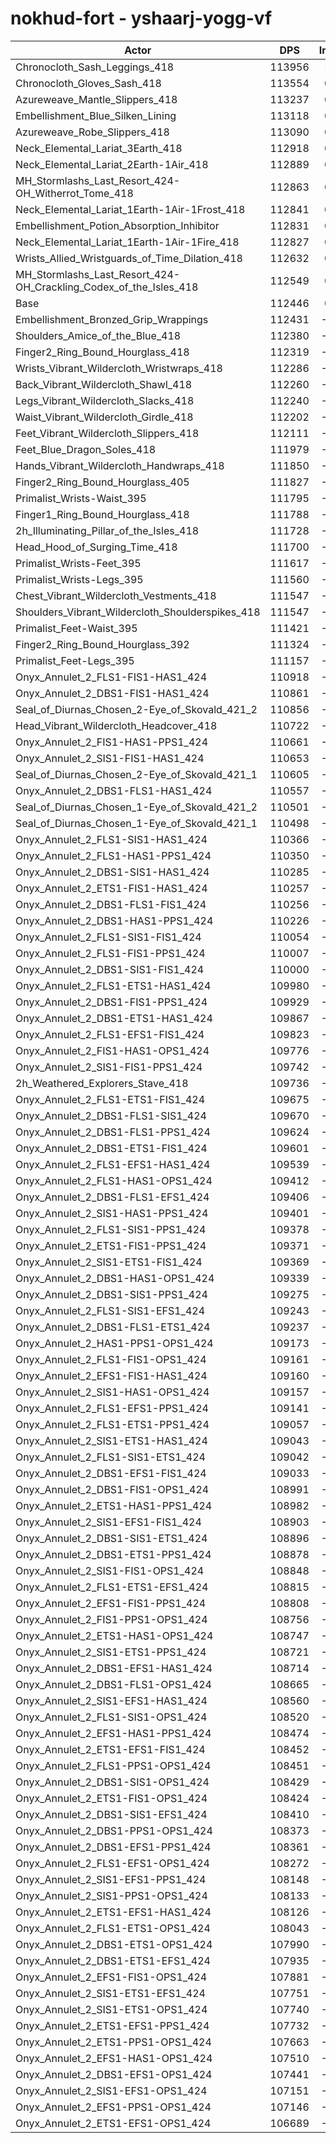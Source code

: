 # nokhud-fort - yshaarj-yogg-vf
| Actor | DPS | Increase |
|---|:---:|:---:|
|Chronocloth_Sash_Leggings_418|113956|1.34%|
|Chronocloth_Gloves_Sash_418|113554|0.99%|
|Azureweave_Mantle_Slippers_418|113237|0.70%|
|Embellishment_Blue_Silken_Lining|113118|0.60%|
|Azureweave_Robe_Slippers_418|113090|0.57%|
|Neck_Elemental_Lariat_3Earth_418|112918|0.42%|
|Neck_Elemental_Lariat_2Earth-1Air_418|112889|0.39%|
|MH_Stormlashs_Last_Resort_424-OH_Witherrot_Tome_418|112863|0.37%|
|Neck_Elemental_Lariat_1Earth-1Air-1Frost_418|112841|0.35%|
|Embellishment_Potion_Absorption_Inhibitor|112831|0.34%|
|Neck_Elemental_Lariat_1Earth-1Air-1Fire_418|112827|0.34%|
|Wrists_Allied_Wristguards_of_Time_Dilation_418|112632|0.17%|
|MH_Stormlashs_Last_Resort_424-OH_Crackling_Codex_of_the_Isles_418|112549|0.09%|
|Base|112446|0.00%|
|Embellishment_Bronzed_Grip_Wrappings|112431|-0.01%|
|Shoulders_Amice_of_the_Blue_418|112380|-0.06%|
|Finger2_Ring_Bound_Hourglass_418|112319|-0.11%|
|Wrists_Vibrant_Wildercloth_Wristwraps_418|112286|-0.14%|
|Back_Vibrant_Wildercloth_Shawl_418|112260|-0.17%|
|Legs_Vibrant_Wildercloth_Slacks_418|112240|-0.18%|
|Waist_Vibrant_Wildercloth_Girdle_418|112202|-0.22%|
|Feet_Vibrant_Wildercloth_Slippers_418|112111|-0.30%|
|Feet_Blue_Dragon_Soles_418|111979|-0.42%|
|Hands_Vibrant_Wildercloth_Handwraps_418|111850|-0.53%|
|Finger2_Ring_Bound_Hourglass_405|111827|-0.55%|
|Primalist_Wrists-Waist_395|111795|-0.58%|
|Finger1_Ring_Bound_Hourglass_418|111788|-0.59%|
|2h_Illuminating_Pillar_of_the_Isles_418|111728|-0.64%|
|Head_Hood_of_Surging_Time_418|111700|-0.66%|
|Primalist_Wrists-Feet_395|111617|-0.74%|
|Primalist_Wrists-Legs_395|111560|-0.79%|
|Chest_Vibrant_Wildercloth_Vestments_418|111547|-0.80%|
|Shoulders_Vibrant_Wildercloth_Shoulderspikes_418|111547|-0.80%|
|Primalist_Feet-Waist_395|111421|-0.91%|
|Finger2_Ring_Bound_Hourglass_392|111324|-1.00%|
|Primalist_Feet-Legs_395|111157|-1.15%|
|Onyx_Annulet_2_FLS1-FIS1-HAS1_424|110918|-1.36%|
|Onyx_Annulet_2_DBS1-FIS1-HAS1_424|110861|-1.41%|
|Seal_of_Diurnas_Chosen_2-Eye_of_Skovald_421_2|110856|-1.41%|
|Head_Vibrant_Wildercloth_Headcover_418|110722|-1.53%|
|Onyx_Annulet_2_FIS1-HAS1-PPS1_424|110661|-1.59%|
|Onyx_Annulet_2_SIS1-FIS1-HAS1_424|110653|-1.59%|
|Seal_of_Diurnas_Chosen_2-Eye_of_Skovald_421_1|110605|-1.64%|
|Onyx_Annulet_2_DBS1-FLS1-HAS1_424|110557|-1.68%|
|Seal_of_Diurnas_Chosen_1-Eye_of_Skovald_421_2|110501|-1.73%|
|Seal_of_Diurnas_Chosen_1-Eye_of_Skovald_421_1|110498|-1.73%|
|Onyx_Annulet_2_FLS1-SIS1-HAS1_424|110366|-1.85%|
|Onyx_Annulet_2_FLS1-HAS1-PPS1_424|110350|-1.86%|
|Onyx_Annulet_2_DBS1-SIS1-HAS1_424|110285|-1.92%|
|Onyx_Annulet_2_ETS1-FIS1-HAS1_424|110257|-1.95%|
|Onyx_Annulet_2_DBS1-FLS1-FIS1_424|110256|-1.95%|
|Onyx_Annulet_2_DBS1-HAS1-PPS1_424|110226|-1.97%|
|Onyx_Annulet_2_FLS1-SIS1-FIS1_424|110054|-2.13%|
|Onyx_Annulet_2_FLS1-FIS1-PPS1_424|110007|-2.17%|
|Onyx_Annulet_2_DBS1-SIS1-FIS1_424|110000|-2.18%|
|Onyx_Annulet_2_FLS1-ETS1-HAS1_424|109980|-2.19%|
|Onyx_Annulet_2_DBS1-FIS1-PPS1_424|109929|-2.24%|
|Onyx_Annulet_2_DBS1-ETS1-HAS1_424|109867|-2.29%|
|Onyx_Annulet_2_FLS1-EFS1-FIS1_424|109823|-2.33%|
|Onyx_Annulet_2_FIS1-HAS1-OPS1_424|109776|-2.37%|
|Onyx_Annulet_2_SIS1-FIS1-PPS1_424|109742|-2.40%|
|2h_Weathered_Explorers_Stave_418|109736|-2.41%|
|Onyx_Annulet_2_FLS1-ETS1-FIS1_424|109675|-2.46%|
|Onyx_Annulet_2_DBS1-FLS1-SIS1_424|109670|-2.47%|
|Onyx_Annulet_2_DBS1-FLS1-PPS1_424|109624|-2.51%|
|Onyx_Annulet_2_DBS1-ETS1-FIS1_424|109601|-2.53%|
|Onyx_Annulet_2_FLS1-EFS1-HAS1_424|109539|-2.59%|
|Onyx_Annulet_2_FLS1-HAS1-OPS1_424|109412|-2.70%|
|Onyx_Annulet_2_DBS1-FLS1-EFS1_424|109406|-2.70%|
|Onyx_Annulet_2_SIS1-HAS1-PPS1_424|109401|-2.71%|
|Onyx_Annulet_2_FLS1-SIS1-PPS1_424|109378|-2.73%|
|Onyx_Annulet_2_ETS1-FIS1-PPS1_424|109371|-2.73%|
|Onyx_Annulet_2_SIS1-ETS1-FIS1_424|109369|-2.74%|
|Onyx_Annulet_2_DBS1-HAS1-OPS1_424|109339|-2.76%|
|Onyx_Annulet_2_DBS1-SIS1-PPS1_424|109275|-2.82%|
|Onyx_Annulet_2_FLS1-SIS1-EFS1_424|109243|-2.85%|
|Onyx_Annulet_2_DBS1-FLS1-ETS1_424|109237|-2.85%|
|Onyx_Annulet_2_HAS1-PPS1-OPS1_424|109173|-2.91%|
|Onyx_Annulet_2_FLS1-FIS1-OPS1_424|109161|-2.92%|
|Onyx_Annulet_2_EFS1-FIS1-HAS1_424|109160|-2.92%|
|Onyx_Annulet_2_SIS1-HAS1-OPS1_424|109157|-2.92%|
|Onyx_Annulet_2_FLS1-EFS1-PPS1_424|109141|-2.94%|
|Onyx_Annulet_2_FLS1-ETS1-PPS1_424|109057|-3.01%|
|Onyx_Annulet_2_SIS1-ETS1-HAS1_424|109043|-3.03%|
|Onyx_Annulet_2_FLS1-SIS1-ETS1_424|109042|-3.03%|
|Onyx_Annulet_2_DBS1-EFS1-FIS1_424|109033|-3.04%|
|Onyx_Annulet_2_DBS1-FIS1-OPS1_424|108991|-3.07%|
|Onyx_Annulet_2_ETS1-HAS1-PPS1_424|108982|-3.08%|
|Onyx_Annulet_2_SIS1-EFS1-FIS1_424|108903|-3.15%|
|Onyx_Annulet_2_DBS1-SIS1-ETS1_424|108896|-3.16%|
|Onyx_Annulet_2_DBS1-ETS1-PPS1_424|108878|-3.17%|
|Onyx_Annulet_2_SIS1-FIS1-OPS1_424|108848|-3.20%|
|Onyx_Annulet_2_FLS1-ETS1-EFS1_424|108815|-3.23%|
|Onyx_Annulet_2_EFS1-FIS1-PPS1_424|108808|-3.24%|
|Onyx_Annulet_2_FIS1-PPS1-OPS1_424|108756|-3.28%|
|Onyx_Annulet_2_ETS1-HAS1-OPS1_424|108747|-3.29%|
|Onyx_Annulet_2_SIS1-ETS1-PPS1_424|108721|-3.31%|
|Onyx_Annulet_2_DBS1-EFS1-HAS1_424|108714|-3.32%|
|Onyx_Annulet_2_DBS1-FLS1-OPS1_424|108665|-3.36%|
|Onyx_Annulet_2_SIS1-EFS1-HAS1_424|108560|-3.46%|
|Onyx_Annulet_2_FLS1-SIS1-OPS1_424|108520|-3.49%|
|Onyx_Annulet_2_EFS1-HAS1-PPS1_424|108474|-3.53%|
|Onyx_Annulet_2_ETS1-EFS1-FIS1_424|108452|-3.55%|
|Onyx_Annulet_2_FLS1-PPS1-OPS1_424|108451|-3.55%|
|Onyx_Annulet_2_DBS1-SIS1-OPS1_424|108429|-3.57%|
|Onyx_Annulet_2_ETS1-FIS1-OPS1_424|108424|-3.58%|
|Onyx_Annulet_2_DBS1-SIS1-EFS1_424|108410|-3.59%|
|Onyx_Annulet_2_DBS1-PPS1-OPS1_424|108373|-3.62%|
|Onyx_Annulet_2_DBS1-EFS1-PPS1_424|108361|-3.63%|
|Onyx_Annulet_2_FLS1-EFS1-OPS1_424|108272|-3.71%|
|Onyx_Annulet_2_SIS1-EFS1-PPS1_424|108148|-3.82%|
|Onyx_Annulet_2_SIS1-PPS1-OPS1_424|108133|-3.84%|
|Onyx_Annulet_2_ETS1-EFS1-HAS1_424|108126|-3.84%|
|Onyx_Annulet_2_FLS1-ETS1-OPS1_424|108043|-3.92%|
|Onyx_Annulet_2_DBS1-ETS1-OPS1_424|107990|-3.96%|
|Onyx_Annulet_2_DBS1-ETS1-EFS1_424|107935|-4.01%|
|Onyx_Annulet_2_EFS1-FIS1-OPS1_424|107881|-4.06%|
|Onyx_Annulet_2_SIS1-ETS1-EFS1_424|107751|-4.18%|
|Onyx_Annulet_2_SIS1-ETS1-OPS1_424|107740|-4.19%|
|Onyx_Annulet_2_ETS1-EFS1-PPS1_424|107732|-4.19%|
|Onyx_Annulet_2_ETS1-PPS1-OPS1_424|107663|-4.25%|
|Onyx_Annulet_2_EFS1-HAS1-OPS1_424|107510|-4.39%|
|Onyx_Annulet_2_DBS1-EFS1-OPS1_424|107441|-4.45%|
|Onyx_Annulet_2_SIS1-EFS1-OPS1_424|107151|-4.71%|
|Onyx_Annulet_2_EFS1-PPS1-OPS1_424|107146|-4.71%|
|Onyx_Annulet_2_ETS1-EFS1-OPS1_424|106689|-5.12%|
